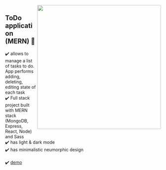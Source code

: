 <img src="https://user-images.githubusercontent.com/102720711/203287219-0366fe4b-a603-4a97-9ad3-3d40a4886c83.png" width="400" height="400" align="right" /> 


## ToDo application (MERN) :dart:

:heavy_check_mark: allows to manage a list of tasks to do. App performs adding, deleting, editing state of each task <br />
:heavy_check_mark: Full stack project built with MERN stack (MongoDB, Express, React, Node) and Sass<br />
:heavy_check_mark: has light & dark mode<br />
:heavy_check_mark: has minimalistic neumorphic design <br /> <br />
:heavy_check_mark: [demo](https://frontend-kzea.onrender.com)
